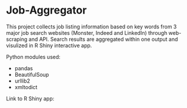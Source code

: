 # Job-Aggregator
This project collects job listing information based on key words from 3 major job search websites (Monster, Indeed and LinkedIn) through web-scraping and API. Search results are aggregated within one output and visulized in R Shiny interactive app. 

Python modules used:
- pandas
- BeautifulSoup
- urllib2
- xmltodict

Link to R Shiny app:

